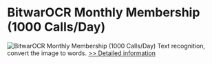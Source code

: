 # BitwarOCR Monthly Membership (1000 Calls/Day)
![BitwarOCR Monthly Membership (1000 Calls/Day)](https://mycommerce.akamaized.net/api/pimages/P300986658/BIG/300986658.PNG)
Text recognition, convert the image to words.
[>> Detailed information](https://secure.shareit.com/shareit/product.html?productid=300986658&affiliateid=200057808)